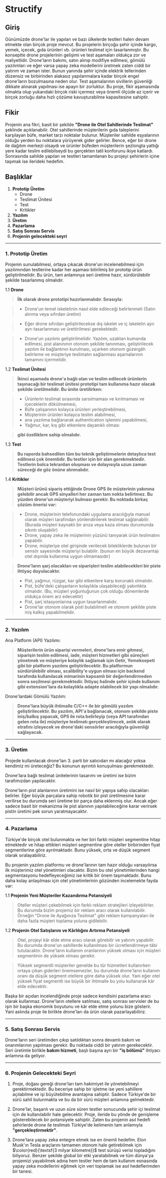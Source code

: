 # Structify

## Giriş
Günümüzde drone'lar ile yapılan ve bazı ülkelerde testleri halen devam etmekte olan
birçok proje mevcut. Bu projelerin birçoğu şehir içinde kargo, yemek, içecek, gıda ürünleri vb. ürünleri teslimat için tasarlanmıştır. Bu konseptte drone projelerinin gelişimi ve test aşamaları oldukça zor ve maliyetlidir. Drone'ların bakımı, satın alınıp modifiye edilmesi, gömülü yazılımları ve eğer varsa yapay zeka modellerini üretmek zaten ciddi bir yatırım ve zaman ister. Bunun yanında şehir içinde elektrik tellerinden düzensiz ve birbirinden alakasız yapılanmalara kadar birçok engel drone'ların bozulmasına neden olur. Test aşamalarının sivillerin güvenliği dikkate alınarak yapılması ise apayrı bir zorluktur. Bu proje, fikir aşamasında olmakta olup yukarıdaki birçok riski içermez veya önemli ölçüde az içerir ve birçok zorluğu daha hızlı çözüme kavuşturabilme kapasitesine sahiptir.

## Fikir
Projenin ana fikri, basit bir şekilde **"Drone ile Otel Sahillerinde Teslimat"** şeklinde açıklanabilir. Otel sahillerinde müşterilerin gıda taleplerini karşılayan büfe, market tarzı noktalar bulunur. Müşteriler sahilde eşyalarının olduğu yerden bu noktalara yürüyerek gider gelirler. Bence, eğer bir drone ile dağıtım merkezi olsaydı ve ürünler büfeden müşterilerin şezlongta yattığı yere kadar teslim edilebilseydi bu gerçekten tatil konforunu ikiye katlardı. Sonrasında sahilde yapılan ve testleri tamamlanan bu projeyi şehirlerin içine taşımak ise ilerideki hedefim.

## Başlıklar
1. **Prototip Üretim**
    * Drone
    * Teslimat Ünitesi
    * Test
    * Kritikler
2. **Yazılım**
3. **Üretim**
4. **Pazarlama**
5. **Satış Sonrası Servis**
6. **Projenin gelecekteki seyri**

---

### 1. Prototip Üretim

Projenin sunulabilmesi, ortaya çıkacak drone'un incelenebilmesi için yazılımından testlerine kadar her aşaması bitirilmiş bir prototip ürün geliştirilmelidir. Bu ürün, tam anlamınya seri üretime hazır, sürdürülebilir şekilde tasarlanmış olmalıdır.

1.1 **Drone**
> **İlk olarak drone prototipi hazırlanmalıdır. Sırasıyla:**

> * Drone'un temel iskeletinin nasıl elde edileceği belirlenmeli (Satın alınma veya sıfırdan üretim)

> * Eğer drone sıfırdan geliştirilecekse dış iskelet ve iç iskeletin ayrı ayrı tasarlanması ve ürettirilmesi gerekektedir.

> * Drone'un yazılımı geliştirilmelidir. Yazılım, uzaktan kumanda edilmesi, pist alanınının otonom şekilde tanınması, geliştirilecek yazılım ile bağlantının kurulması, uçarken otonom güzergâh belirleme ve müşteriye teslimatın sağlanması aşamalarının tamamını içermelidir.

1.2 **Teslimat Ünitesi**
> **İkinci aşamada drone'a bağlı olan ve teslim edilecek ürünlerin taşınacağı bir teslimat ünitesi prototipi tam kullanıma hazır olacak şekilde üretilmelidir. Bu ünite üretilirken:**

> * Ürünlerin teslimat sırasında sarsılmaması ve kırılmaması ve içeceklerin dökülmemesi,
> * Büfe çalışanının kolayca ürünleri yerleştirebilmesi,
> * Müşterinin ürünleri kolayca teslim alabilmesi,
> * ana yazılıma bağlanarak authentication işlemini yapabilmesi,
> * Yağmur, kar, kış gibi etkenlere dayanıklı olması

> **gibi özelliklere sahip olmalıdır.**
    

1.3 **Test**

> **Bu raporda bahsedilen tüm bu teknik geliştirmelerin detaylıca test edilmesi çok önemlidir. Bu testler için bir alan gerekmektedir. Testlerin bolca tekrardan oluşması ve dolayısıyla uzun zaman süreceği de göz önüne alınmalıdır.**

1.4 **Kritikler**

> **Müşteri ürünü sipariş ettiğinde Drone GPS ile müşterinin yakınına gelebilir ancak GPS 
sinyalleri her zaman tam nokta belirtmez. Bu yüzden drone'un müşteriyi bulması gerekir. 
Bu noktada birkaç çözüm önerisi var:**

> * Drone, müşterinin telefonundaki uygulama aracılığıyla manuel olarak müşteri
tarafından yönlendirilerek teslimat sağlanabilir. (Burada müşteri kaynaklı bir arıza veya kaza olması durumunda sıkıntı oluşabilir)
> * Drone, yapay zeka ile müşterinin yüzünü tanıyarak ürün teslimatını yapabilir.
> * Drone, müşteriye otel girişinde verilecek bilekliklerde bulunan bir sensör 
sayesinde müşteriyi bulabilir. (bunun en büyük dezavantajı otel dışında kullanıma
uygun olmamasıdır)

> **Drone'ların şarj olacakları ve siparişleri teslim alabilecekleri bir piste ihtiyaç duyulacaktır.**

> * Pist, yağmur, rüzgar, kar gibi etkenlere karşı korunaklı olmalıdır.
> * Pist, büfe'deki çalışanların kolaylıkla ulaşabileceği yakınlıkta olmalıdır. (Bu, müşteri yoğunluğunun çok olduğu dönemlerde oldukça önem arz edecektir)
> * Pist, şarj istasyonlarına uygun tasarlanmalıdır.
> * Drone'lar otonom olarak pisti bulabilmeli ve otonom şekilde piste iniş kalkış yapabilmelidir.

---

### 2. Yazılım

Ana Platform (API) Yazılımı:

> **Müşterilerin ürün siparişi vermeleri, drone'lara emir gitmesi, siparişin teslim edilmesi, iade, müşteri hizmetleri gibi süreçleri yönetmek ve müşteriye kolaylık sağlamak için **Getir**, **Yemeksepeti** gibi bir platform yazılımı geliştirilecektir. Bu platformun sürdürülebilir olması, scalibility'e uygun olması için backend tarafında kullanılacak mimarinin kapsamlı bir değerlendirmeden sonra seçilmesi gerekmektedir. İhtiyaç halinde şehir içinde kullanım gibi extension'lara da kolaylıkla adapte olabilecek bir yapı olmalıdır.**

Drone'lardaki Gömülü Yazılım:

> **Drone'lara büyük ihtimalle C/C++ ile bir gömülü yazılım geliştirilecektir. Bu yazılım, API'a bağlanacak, otonom şekilde piste iniş/kalkış yapacak, GPS ile rota belirleyip (veya API tarafından gelen rota ile) müşteriye teslimatı gerçekleştirecek, anlık olarak etrafını izleyecek ve drone'daki sensörler aracılığıyla güvenliği sağlayacak.**

---

### 3. Üretim
Projede kullanılacak drone'ları 3. parti bir satıcıdan mı alacağız yoksa kendimiz mi üreteceğiz? Bu konunun ayrıntılı konuşulması gerekmektedir.

Drone'lara bağlı teslimat ünitelerinin tasarımı ve üretimi ise bizim tarafımızdan yapılacaktır. 

Drone'ların pist alanlarının üretimini ise nasıl bir yapıya sahip olacakları belirler. Eğer büyük parçalara sahip robotik bir pist üretilmesine karar verilirse bu durumda seri üretime bir parça daha eklenmiş olur. Ancak eğer sadece basit bir mekanizma ile pist alanının yapılabileceğine karar verirsek pistin üretimi pek sorun yaratmayacaktır. 

---

### 4. Pazarlama
Türkiye'de birçok otel bulunmakta ve her biri farklı müşteri segmentine hitap etmektedir ve hitap ettikleri müşteri segmentine göre oteller birbirinden fiyat segmentlerine göre ayrılmaktadır. Bunu yüksek, orta ve düşük segment olarak sıralayabiliriz.

Bu projenin yazılım platformu ve drone'larının tam hazır olduğu varsayılırsa ilk müşterimiz otel yönetimleri olacaktır. Bizim bu otel yönetimlerinden hangi segmentasyonu hedefleyeceğimiz ise kritik bir önem taşımaktadır. Bunu daha kolay anlaşılması için otel yönetimlerinin gözünden incelemekte fayda var:

1.1 **Projenin Yeni Müşteriler Kazandırma Potansiyeli**

> Oteller müşteri çekebilmek için farklı reklam stratejileri izleyebilirler. Bu durumda bizim projemiz bir reklam aracı olarak kullanılabilir. Örneğin "Drone ile Ayağınıza Teslimat" gibi reklam kampanyaları ile daha fazla müşteri toplama yoluna gidilebilir.

1.2 **Projenin Otel Satışlarını ve Kârlılığını Artırma Potansiyeli**

> Otel, projeyi kâr elde etme aracı olarak görebilir ve yatırım yapabilir. Bu durumda drone'un sahillerde kullanılması bir ücretlendirmeye tâbi tutulacaktır. Drone'ların kullanım oranlarının yüksek olması için müşteri segmentinin de yüksek olması gerekir.

> Yüksek segmentli müşteriler genelde bu tür hizmetleri kullanırken ortaya çıkan giderleri önemsemezler, bu durumda drone'ların kullanım oranı da düşük segment otellere göre daha yüksek olur. Yani eğer otel yüksek fiyat segmentli ise büyük bir ihtimalle bu yolu kullanarak kâr elde edecektir.

Başka bir açıdan incelendiğinde proje sadece kendisini pazarlama aracı olarak kullanmaz. Drone'ların otellere satılması, satış sonrası servisler de bu işin bir başka ekonomik boyutunu ve kâr elde etme yolunu bize gösterir. Yani aslında proje ile birlikte drone'ları da ürün olarak pazarlayabiliriz.

---

### 5. Satış Sonrası Servis
Drone'ların seri üretimden çıkıp satıldıktan sonra devamlı bakım ve onarımlarının yapılması gerekir. Bu noktada ciddi bir yatırım gerekecektir.
Seri üretimle birlikle **bakım hizmeti**, başlı başına ayrı bir **"iş bölümü"** ihtiyacı anlamına da geliyor.

---

### 6. Projenin Gelecekteki Seyri
1. Proje, doğası gereği drone'ları tam hakimiyet ile yönetebilmeyi gerektirmektedir. Bu beceriye sahip bir işletme ise yeni sahillere açılabilme ve işi büyütebilme avantajına sahiptir. Sadece Türkiye'de bir sürü sahil bulunmakta ve bu da bir sürü müşteri anlamına gelmektedir.

2. Drone'lar, başarılı ve uzun süre süren testler sonucunda şehir içi teslimat için de kullanılabilir hale gelecektir. Proje, ileride bu yönde de genişleme gösterebilecek bir potansiyele sahiptir. Zaten bu projenin asıl hedefi şehirlerde drone ile teslimatı Türkiye'de kelimenin tam anlamıyla **"gerçekleştirmektir"**.

3. Drone'lara yapay zeka entegre etmek ise en önemli hedefim. Elon Musk'ın Tesla araçlarını tamamen otonom hale getirebilmek için $\color{red}{\textsf{3 milyar kilometre}}$ test sürüşü verisi topladığını biliyoruz. Benzer şekilde global bir etki yaratabilmek ve tüm dünya'ya projemizi yayabilmek adına hem testler hem de tam kullanım esnasında yapay zeka modellerini eğitmek için veri toplamak ise asıl hedeflerimden bir tanesi.
